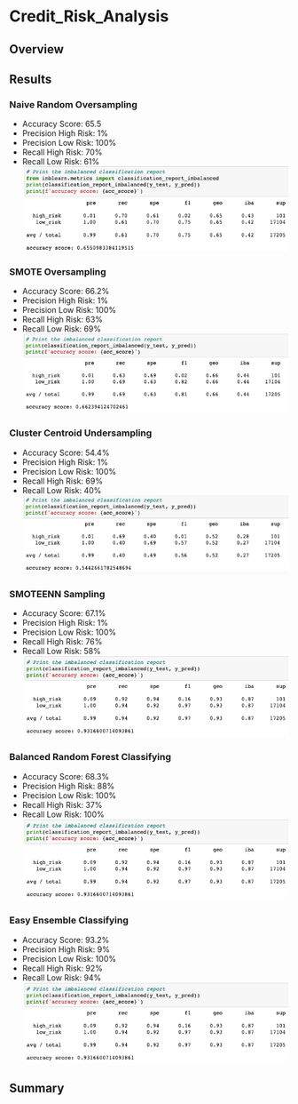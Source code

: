 # Credit_Risk_Analysis
## Overview

## Results

### Naive Random Oversampling
- Accuracy Score: 65.5
- Precision High Risk: 1%
- Precision Low Risk: 100%
- Recall High Risk: 70%
- Recall Low Risk: 61%
![Naive_Random](https://github.com/MeredithTracy/Credit_Risk_Analysis/blob/main/Images/Naive_Random.png)

### SMOTE Oversampling
- Accuracy Score: 66.2%
- Precision High Risk: 1%
- Precision Low Risk: 100%
- Recall High Risk: 63%
- Recall Low Risk: 69%
![SMOTE](https://github.com/MeredithTracy/Credit_Risk_Analysis/blob/main/Images/SMOTE.png)

### Cluster Centroid Undersampling
- Accuracy Score: 54.4%
- Precision High Risk: 1%
- Precision Low Risk: 100%
- Recall High Risk: 69%
- Recall Low Risk: 40%
![ClusterCentroids](https://github.com/MeredithTracy/Credit_Risk_Analysis/blob/main/Images/ClusterCentroids.png)

### SMOTEENN Sampling
- Accuracy Score: 67.1%
- Precision High Risk: 1%
- Precision Low Risk: 100%
- Recall High Risk: 76%
- Recall Low Risk: 58%
![SMOTEENN](https://github.com/MeredithTracy/Credit_Risk_Analysis/blob/main/Images/EE_Class.png)

### Balanced Random Forest Classifying
- Accuracy Score: 68.3%
- Precision High Risk: 88%
- Precision Low Risk: 100%
- Recall High Risk: 37%
- Recall Low Risk: 100%
![Bal_Ran_Forest_Class](https://github.com/MeredithTracy/Credit_Risk_Analysis/blob/main/Images/EE_Class.png)

### Easy Ensemble Classifying 
- Accuracy Score: 93.2%
- Precision High Risk: 9%
- Precision Low Risk: 100%
- Recall High Risk: 92%
- Recall Low Risk: 94%
![EE_Class](https://github.com/MeredithTracy/Credit_Risk_Analysis/blob/main/Images/EE_Class.png)

## Summary 